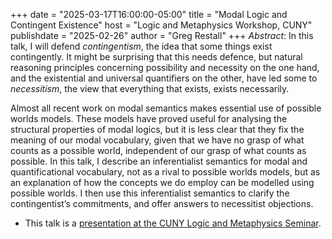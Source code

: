 +++
date = "2025-03-17T16:00:00-05:00"
title = "Modal Logic and Contingent Existence"
host = "Logic and Metaphysics Workshop, CUNY"
publishdate = "2025-02-26"
author = "Greg Restall"
+++
*Abstract*: 
In this talk, I will defend *contingentism*, the idea that some things exist
contingently. It might be surprising that this needs defence, but natural
reasoning principles concerning possibility and necessity on the one hand, and
the existential and universal quantifiers on the other, have led some to
_necessitism_, the view that everything that exists, exists necessarily.

Almost all recent work on modal semantics makes essential use of possible
worlds models. These models have proved useful for analysing the structural
properties of modal logics, but it is less clear that they fix the meaning of
our modal vocabulary, given that we have no grasp of what counts as a possible
world, independent of our grasp of what counts as possible. In this talk, I
describe an  inferentialist semantics for modal and quantificational
vocabulary, not as a rival to possible worlds models, but as an explanation of
how the concepts we do employ can be modelled using possible worlds. I then use
this inferentialist semantics to clarify the contingentist’s commitments, and
offer answers to necessitist objections.


* This talk is a [presentation at the CUNY Logic and Metaphysics Seminar](https://logic.commons.gc.cuny.edu/2025/02/24/modal-logic-and-contingent-existence-greg-restall/).


